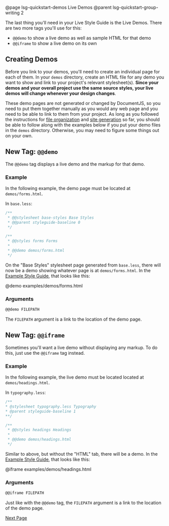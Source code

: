 @page lsg-quickstart-demos Live Demos
@parent lsg-quickstart-group-writing 2

The last thing you'll need in your Live Style Guide is the Live Demos. There are two more tags you'll use for this:

- `@@demo` to show a live demo as well as sample HTML for that demo
- `@@iframe` to show a live demo on its own

## Creating Demos

Before you link to your demos, you'll need to create an individual page for each of them. In your `demos` directory, create an HTML file for any demo you want to show and link to your project's relevant stylesheet(s). **Since your demos and your overall project use the same source styles, your live demos will change whenever your design changes**.

These demo pages are not generated or changed by DocumentJS, so you need to put them together manually as you would any web page and you need to be able to link to them from your project. As long as you followed the instructions for [file organization](/docs/lsg-quickstart-file-organization.html) and [site generation](/docs/lsg-quickstart-generate.html) so far, you should be able to follow along with the examples below if you put your demo files in the `demos` directory. Otherwise, you may need to figure some things out on your own.

## New Tag: `@@demo`

The `@@demo` tag displays a live demo and the markup for that demo.

### Example

In the following example, the demo page must be located at `demos/forms.html`.

In `base.less`:
```css
/**
 * @@stylesheet base-styles Base Styles
 * @@parent styleguide-baseline 0
 */

/**
 * @@styles forms Forms 
 * 
 * @@demo demos/forms.html
 */
```

On the "Base Styles" stylesheet page generated from `base.less`, there will now be a demo showing whatever page is at `demos/forms.html`. In the [Example Style Guide](/examples/styles/base.less.html), that looks like this:

@demo examples/demos/forms.html


### Arguments

```markdown
@@demo FILEPATH
```

The `FILEPATH` argument is a link to the location of the demo page.

## New Tag: `@@iframe`

Sometimes you'll want a live demo without displaying any markup. To do this, just use the `@@iframe` tag instead.

### Example

In the following example, the live demo must be located located at `demos/headings.html`.

In `typography.less`:
```css
/**
* @stylesheet typography.less Typography
* @parent styleguide-baseline 1
**/

/**
 * @@styles headings Headings
 *
 * @@demo demos/headings.html
 */
```

Similar to above, but without the "HTML" tab, there will be a demo. In the [Example Style Guide](/examples/styles/typography.less.html), that looks like this:

@iframe examples/demos/headings.html


### Arguments

```markdown
@@iframe FILEPATH
```

Just like with the `@@demo` tag, the `FILEPATH` argument is a link to the location of the demo page.

[Next Page](/docs/lsg-custom-styles.html)